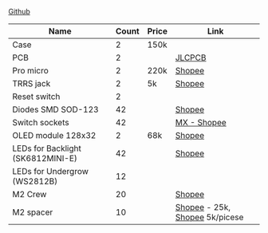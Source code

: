 [Github](https://github.com/foostan/crkbd/blob/main/corne-cherry/doc/v3/buildguide_en.md)

| Name | Count | Price |Link |
|------  |------  |------  |------  |
| Case | 2 | 150k|  | [design](https://github.com/ergohaven/stacked-cases) |
| PCB  | 2 | | [JLCPCB](https://jlcpcb.com/) |
| Pro micro  | 2 | 220k | [Shopee](https://shopee.vn/M%C3%B4-%C4%90un-Mini-Type-C-Micro-USB-Pro-ATMEGA32U4-5V-16MHZ-K%C3%A8m-%C4%90%E1%BA%A7u-N%E1%BB%91i-2-H%C3%A0ng-Cho-arduino-i.578443443.14679472884?sp_atk=1ef72fe7-9784-4a8a-8dcd-97b325931fda&xptdk=1ef72fe7-9784-4a8a-8dcd-97b325931fda) |
| TRRS jack  | 2 | 5k | [Shopee](https://shopee.vn/C%E1%BB%95ng-Jack-Audio-Stereo-PJ-320A-PJ-320D-3.5-mm-h%C3%A0n-PCB-connector-PJ320-320A-320D-i.85716713.2310653653?sp_atk=38e4ca9b-b75c-41af-94aa-16768068cdd8&xptdk=38e4ca9b-b75c-41af-94aa-16768068cdd8) |
| Reset switch | 2 |  |  |
| Diodes SMD SOD-123 | 42 | | [Shopee](https://shopee.vn/Diode-T4-SOD123-(1N4148W-SMD1206)-(10c)-i.11358866.5562564761?xptdk=abed7aae-a0ec-45de-8f7e-c3cfdaba3cdf)
| Switch sockets | 42 | | [MX - Shopee](https://shopee.vn/-G%C3%B3i-10-c%C3%A1i-Hotswap-Socket-Kailh-d%C3%B9ng-cho-b%C3%A0n-ph%C3%ADm-hotswap-i.19435042.9447250261?sp_atk=3bf5f2ef-f09b-4c40-8438-b477edad5fda&xptdk=3bf5f2ef-f09b-4c40-8438-b477edad5fda)
| OLED module 128x32 | 2 | 68k | [Shopee](https://shopee.vn/product/81431289/6427463115?gclid=CjwKCAiA3pugBhAwEiwAWFzwdWxApDEsZ2kw045jcnrOf6EcMp7Mnh9BJKXf2YhOUk-XzlpQmcp1ZRoCFP8QAvD_BwE) |
| LEDs for Backlight (SK6812MINI-E) | 42 |  |[Shopee](https://shopee.vn/product/217587155/13735722340?gclid=Cj0KCQiAx6ugBhCcARIsAGNmMbiOOkbZpCbS3a9QboPfwa2bBRHp9aTem7oFKBK1TBdBmCOSdoRZ9lYaAgkREALw_wcB) |
| LEDs for Undergrow (WS2812B) | 12 |  |  |
| M2 Crew | 20 |  | [Shopee](https://shopee.vn/product/19435042/3050809478?gclid=Cj0KCQiApKagBhC1ARIsAFc7Mc5JduFv2_8bNxDfFXyqTn4S1tw-iZ6ETPrdGuh3qgLPODZfgbTZGwsaAuSkEALw_wcB) |
| M2 spacer  | 10 |  | [Shopee](https://shopee.vn/product/290991580/13233822617?gclid=CjwKCAiA3pugBhAwEiwAWFzwdVyNKX5xat4BUxEzWzlAtCOYpeXhjXTkbobOtXCkqGRTzN_6RFgXohoCm0oQAvD_BwE) - 25k, [Shopee](https://shopee.vn/Tr%E1%BB%A5-%C4%90%E1%BB%93ng-%C4%90%E1%BB%B1c-C%C3%A1i-C%C3%A1i-C%C3%A1i-M2-C%E1%BB%8Dc-%C4%90%E1%BB%93ng-M2-%E1%BB%90c-%C4%90%E1%BB%93ng-i.838073143.18632695192?sp_atk=a47e311d-026c-4f48-9b32-3989eee57a78&xptdk=a47e311d-026c-4f48-9b32-3989eee57a78) 5k/picese |